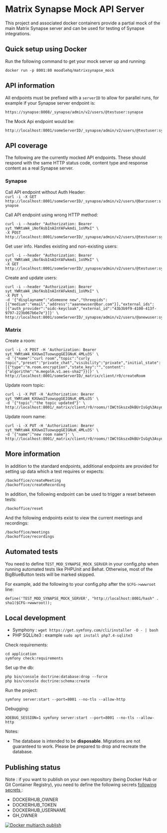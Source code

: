 # Matrix Synapse Mock API Server

This project and associated docker containers provide a partial mock of the main Matrix Synapse server and can be used for
testing of Synapse integrations.

## Quick setup using Docker
Run the following command to get your mock server up and running:
   ```
   docker run -p 8001:80 moodlehq/matrixsynapse_mock
   ```

## API information
All endpoints must be prefixed with a `serverID` to allow for parallel runs, for example if your Synapse server endpoint is:

```
https://synapse:8008/_synapse/admin/v2/users/@testuser:synapse
```

The Mock Api endpoint would be:

```
http://localhost:8001/someServerID/_synapse/admin/v2/users/@testuser:synapse
```

## API coverage
The following are the currently mocked API endpoints. These should respond with the same HTTP status code, content type and response content as a real Synapse server.

### Synapse
Call API endpoint without Auth Header:<br/>
`curl -i -X GET http://localhost:8001/someServerID/_synapse/admin/v2/users/@barzuser:synapse`

Call API endpoint using wrong HTTP method:
```
curl -i --header "Authorization: Bearer syt_YWRtaW4_iNofAsbInAInYAFwkmdi_1oVMxI" \
-X POST http://localhost:8001/someServerID/_synapse/admin/v2/users/@testuser:synapse`
```

Get user info. Handles existing and non-existing users:
```
curl -i --header "Authorization: Bearer syt_YWRtaW4_iNofAsbInAInYAFwkmdi_1oVMxI" \
-X GET http://localhost:8001/someServerID/_synapse/admin/v2/users/@testuser:synapse
```

Create and update users:
```
curl -i --header "Authorization: Bearer syt_YWRtaW4_iNofAsbInAInYAFwkmdi_1oVMxI" \
-X PUT \
-d '{"displayname":"aSomeone new","threepids":[{"medium":"email","address":"aaanewuser@bar.com"}],"external_ids":[{"auth_provider":"oidc-keycloak","external_id":"43b3b9f9-4100-413f-9797-223b067b6e7e"}]}' \
http://localhost:8001/someServerID/_synapse/admin/v2/users/@anewuser:synapse
```

### Matrix
Create a room:
```
curl -i -X POST -H 'Authorization: Bearer syt_YWRtaW4_KXUwoITuowupgGEIGNuK_4MLu3S' \
-d '{"name":"curl room","topic":"curly topic","preset":"private_chat","visibility":"private","initial_state":[{"type":"m.room.encryption","state_key":"","content":{"algorithm":"m.megolm.v1.aes-sha2"}}]}' \
http://localhost:8001/someServerID/_matrix/client/r0/createRoom
```

Update room topic:
```
curl -i -X PUT -H 'Authorization: Bearer syt_YWRtaW4_KXUwoITuowupgGEIGNuK_4MLu3S' \
-d '{"topic":"the topic updated"}' \
http://localhost:8001/_matrix/client/r0/rooms/!IWCtGkszxDkBUrIsGg%3Asynapse/state/m.room.topic'
```

Update room name:
```
curl -i -X PUT -H 'Authorization: Bearer syt_YWRtaW4_KXUwoITuowupgGEIGNuK_4MLu3S' \
-d '{"name":"new room name"}' \
http://localhost:8001/_matrix/client/r0/rooms/!IWCtGkszxDkBUrIsGg%3Asynapse/state/m.room.name'
```



## More information


In addition to the standard endpoints, additional endpoints are provided for setting up data which a test requires or expects:
```
/backoffice/createMeeting
/backoffice/createRecording
```

In addition, the following endpoint can be used to trigger a reset between tests:
```
/backoffice/reset
```

And the following endpoints exist to view the current meetings and recordings:
```
/backoffice/meetings
/backoffice/recordings
```

## Automated tests
You need to define `TEST_MOD_SYNAPSE_MOCK_SERVER` in your config.php when running automated tests like PHPUnit and Behat.
Otherwise, most of the BigBlueButton tests will be marked skipped.

For example, add the following to your config.php after the `$CFG->wwwroot` line:
   ```
   define('TEST_MOD_SYNAPSE_MOCK_SERVER', "http://localhost:8001/hash" . sha1($CFG->wwwroot));
   ```


## Local development

* Symphony : `wget https://get.symfony.com/cli/installer -O - | bash`
* PHP SQLLite3 : example `sudo apt install php7.4-sqlite3`


Check requirements:

    cd application
    symfony check:requirements

Set up the db:

    php bin/console doctrine:database:drop --force
    php bin/console doctrine:schema:create

Run the project:

    symfony server:start --port=8001 --no-tls --allow-http

Debugging:

    XDEBUG_SESSION=1 symfony server:start --port=8001 --no-tls --allow-http

Notes:

* The database is intended to be **disposable**. Migrations are not guaranteed to work. Please be prepared to drop and
  recreate the database.


## Publishing status

Note : if you want to publish on your own repository (being Docker Hub or Git Container Registry), you need to define the
following secrets [following secrets ](https://docs.github.com/en/actions/security-guides/encrypted-secrets):
* DOCKERHUB_OWNER
* DOCKERHUB_TOKEN
* DOCKERHUB_USERNAME
* GH_OWNER

[![Docker multiarch publish](https://github.com/moodlehq/matrixsynapse_mock/actions/workflows/build_and_publish.yml/badge.svg)](https://github.com/moodlehq/matrixsynapse_mock/actions/workflows/build_and_publish.yml)
